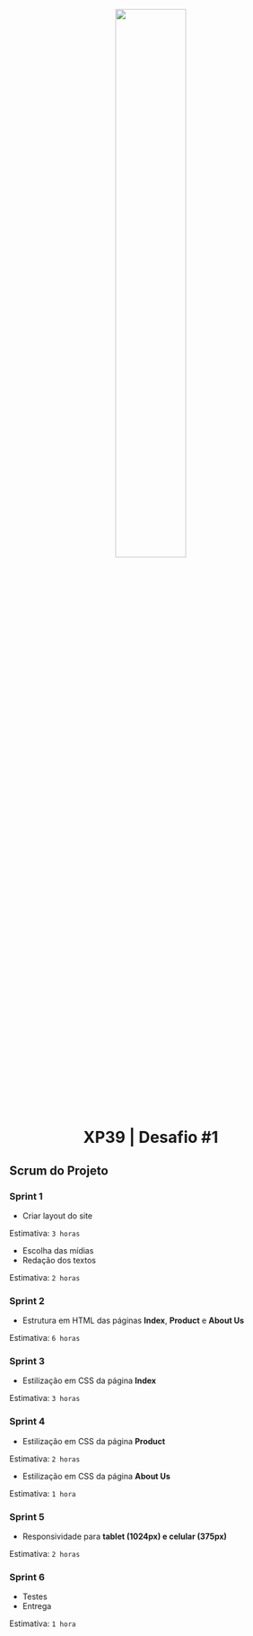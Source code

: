 <p align="center">
  <img width="50%" style="max-width:100%" src="https://github.com/scillapinheiro/gama_academy_desafio-1/blob/main/logo-gama-academy.png">
</p>

<h1 align="center">XP39 | Desafio #1</h1>

## Scrum do Projeto

### Sprint 1
- Criar layout do site

Estimativa: `3 horas`

- Escolha das mídias
- Redação dos textos

Estimativa: `2 horas`
  
### Sprint 2
- Estrutura em HTML das páginas **Index**, **Product** e **About Us**
  
Estimativa: `6 horas`


### Sprint 3
- Estilização em CSS da página **Index**

Estimativa: `3 horas`

### Sprint 4
- Estilização em CSS da página **Product**

Estimativa: `2 horas`

- Estilização em CSS da página **About Us**

Estimativa: `1 hora`

### Sprint 5
- Responsividade para **tablet (1024px) e celular (375px)**

Estimativa: `2 horas`

### Sprint 6
- Testes
- Entrega

Estimativa: `1 hora`
